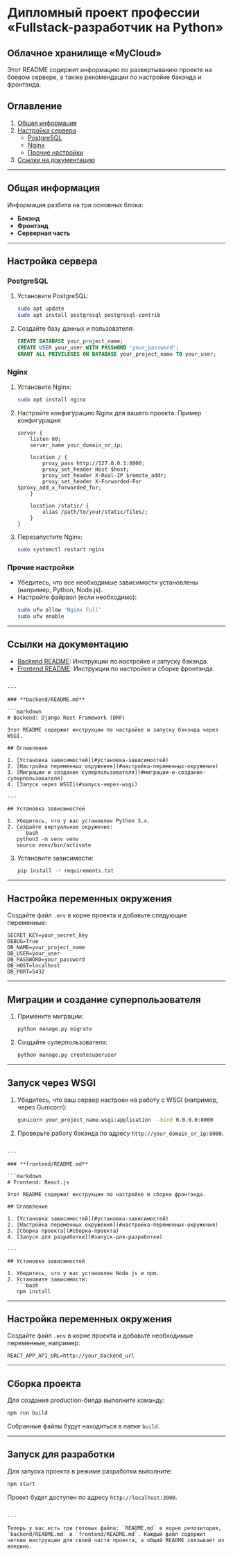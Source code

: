 # Дипломный проект профессии «Fullstack-разработчик на Python»

## Облачное хранилище «MyCloud»

Этот README содержит информацию по развертыванию проекте на боевом сервере, а также рекомендации по настройке бэкэнда и фронтэнда.

## Оглавление

1. [Общая информация](#общая-информация)
2. [Настройка сервера](#настройка-сервера)
   - [PostgreSQL](#postgresql)
   - [Nginx](#nginx)
   - [Прочие настройки](#прочие-настройки)
3. [Ссылки на документацию](#ссылки-на-документацию)

---

## Общая информация

Информация разбита на три основных блока:
- **Бэкэнд** 
- **Фронтэнд**
- **Серверная часть**

---

## Настройка сервера

### PostgreSQL

1. Установите PostgreSQL:
   ```bash
   sudo apt update
   sudo apt install postgresql postgresql-contrib
   ```
2. Создайте базу данных и пользователя:
   ```sql
   CREATE DATABASE your_project_name;
   CREATE USER your_user WITH PASSWORD 'your_password';
   GRANT ALL PRIVILEGES ON DATABASE your_project_name TO your_user;
   ```

### Nginx

1. Установите Nginx:
   ```bash
   sudo apt install nginx
   ```
2. Настройте конфигурацию Nginx для вашего проекта. Пример конфигурации:
   ```nginx
   server {
       listen 80;
       server_name your_domain_or_ip;

       location / {
           proxy_pass http://127.0.0.1:8000;
           proxy_set_header Host $host;
           proxy_set_header X-Real-IP $remote_addr;
           proxy_set_header X-Forwarded-For $proxy_add_x_forwarded_for;
       }

       location /static/ {
           alias /path/to/your/static/files/;
       }
   }
   ```
3. Перезапустите Nginx:
   ```bash
   sudo systemctl restart nginx
   ```

### Прочие настройки

- Убедитесь, что все необходимые зависимости установлены (например, Python, Node.js).
- Настройте файрвол (если необходимо):
  ```bash
  sudo ufw allow 'Nginx Full'
  sudo ufw enable
  ```

---

## Ссылки на документацию

- [Backend README](backend/README.md): Инструкции по настройке и запуску бэкэнда.
- [Frontend README](frontend/README.md): Инструкции по настройке и сборке фронтэнда.
```

---

### **backend/README.md**

```markdown
# Backend: Django Rest Framework (DRF)

Этот README содержит инструкции по настройке и запуску бэкэнда через WSGI.

## Оглавление

1. [Установка зависимостей](#установка-зависимостей)
2. [Настройка переменных окружения](#настройка-переменных-окружения)
3. [Миграции и создание суперпользователя](#миграции-и-создание-суперпользователя)
4. [Запуск через WSGI](#запуск-через-wsgi)

---

## Установка зависимостей

1. Убедитесь, что у вас установлен Python 3.x.
2. Создайте виртуальное окружение:
   ```bash
   python3 -m venv venv
   source venv/bin/activate
   ```
3. Установите зависимости:
   ```bash
   pip install -r requirements.txt
   ```

---

## Настройка переменных окружения

Создайте файл `.env` в корне проекта и добавьте следующие переменные:

```env
SECRET_KEY=your_secret_key
DEBUG=True
DB_NAME=your_project_name
DB_USER=your_user
DB_PASSWORD=your_password
DB_HOST=localhost
DB_PORT=5432
```

---

## Миграции и создание суперпользователя

1. Примените миграции:
   ```bash
   python manage.py migrate
   ```
2. Создайте суперпользователя:
   ```bash
   python manage.py createsuperuser
   ```

---

## Запуск через WSGI

1. Убедитесь, что ваш сервер настроен на работу с WSGI (например, через Gunicorn):
   ```bash
   gunicorn your_project_name.wsgi:application --bind 0.0.0.0:8000
   ```
2. Проверьте работу бэкэнда по адресу `http://your_domain_or_ip:8000`.
```

---

### **frontend/README.md**

```markdown
# Frontend: React.js

Этот README содержит инструкции по настройке и сборке фронтэнда.

## Оглавление

1. [Установка зависимостей](#установка-зависимостей)
2. [Настройка переменных окружения](#настройка-переменных-окружения)
3. [Сборка проекта](#сборка-проекта)
4. [Запуск для разработки](#запуск-для-разработки)

---

## Установка зависимостей

1. Убедитесь, что у вас установлен Node.js и npm.
2. Установите зависимости:
   ```bash
   npm install
   ```

---

## Настройка переменных окружения

Создайте файл `.env` в корне проекта и добавьте необходимые переменные, например:

```env
REACT_APP_API_URL=http://your_backend_url
```

---

## Сборка проекта

Для создания production-билда выполните команду:
```bash
npm run build
```
Собранные файлы будут находиться в папке `build`.

---

## Запуск для разработки

Для запуска проекта в режиме разработки выполните:
```bash
npm start
```
Проект будет доступен по адресу `http://localhost:3000`.
```

---

Теперь у вас есть три готовых файла: `README.md` в корне репозитория, `backend/README.md` и `frontend/README.md`. Каждый файл содержит четкие инструкции для своей части проекта, а общий README связывает их воедино.